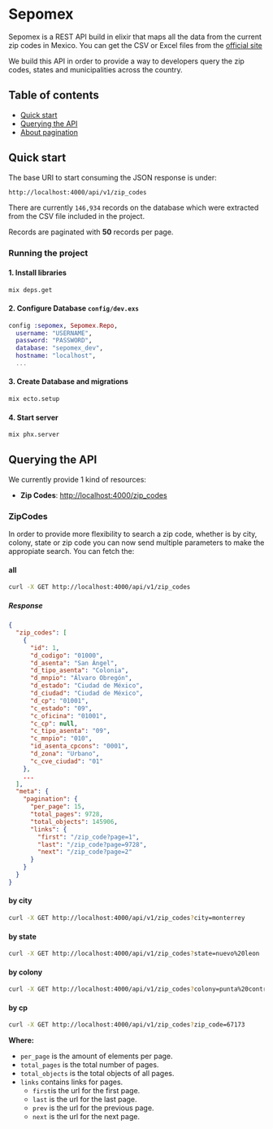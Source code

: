 # Sepomex

Sepomex is a REST API build in elixir that maps all the data from the current zip codes in Mexico. You can get the CSV or Excel files from the [official site](https://www.correosdemexico.gob.mx/SSLServicios/ConsultaCP/CodigoPostal_Exportar.aspx)

We build this API in order to provide a way to developers query the zip codes, states and municipalities across the country.

## Table of contents

- [Quick start](#quick-start)
- [Querying the API](#querying-the-api)
- [About pagination](#about-pagination)


## Quick start

The base URI to start consuming the JSON response is under:

```bash
http://localhost:4000/api/v1/zip_codes
```

There are currently `146,934` records on the database which were extracted from the CSV file included in the project.

Records are paginated with **50** records per page.

### Running the project
#### 1. Install libraries
```bash
mix deps.get
```
#### 2. Configure Database `config/dev.exs`
```elixir
config :sepomex, Sepomex.Repo,
  username: "USERNAME",
  password: "PASSWORD",
  database: "sepomex_dev",
  hostname: "localhost",
  ...
```
#### 3. Create Database and migrations
```bash
mix ecto.setup
```
#### 4. Start server
```bash
mix phx.server
```

## Querying the API

We currently provide 1 kind of resources:

- **Zip Codes**: [http://localhost:4000/zip_codes](http://localhost:4000/api/v1/zip_codes)
### ZipCodes

In order to provide more flexibility to search a zip code, whether is by city, colony, state or zip code you can now send multiple parameters to make the appropiate search. You can fetch the:

#### all

```bash
curl -X GET http://localhost:4000/api/v1/zip_codes 
```

##### Response

```json
{
  "zip_codes": [
    {
      "id": 1,
      "d_codigo": "01000",
      "d_asenta": "San Ángel",
      "d_tipo_asenta": "Colonia",
      "d_mnpio": "Álvaro Obregón",
      "d_estado": "Ciudad de México",
      "d_ciudad": "Ciudad de México",
      "d_cp": "01001",
      "c_estado": "09",
      "c_oficina": "01001",
      "c_cp": null,
      "c_tipo_asenta": "09",
      "c_mnpio": "010",
      "id_asenta_cpcons": "0001",
      "d_zona": "Urbano",
      "c_cve_ciudad": "01"
    },
    ... 
  ],
  "meta": {
    "pagination": {
      "per_page": 15,
      "total_pages": 9728,
      "total_objects": 145906,
      "links": {
        "first": "/zip_code?page=1",
        "last": "/zip_code?page=9728",
        "next": "/zip_code?page=2"
      }
    }
  }
}
```

#### by city

```bash
curl -X GET http://localhost:4000/api/v1/zip_codes?city=monterrey
```

#### by state

```bash
curl -X GET http://localhost:4000/api/v1/zip_codes?state=nuevo%20leon
```

#### by colony

```bash
curl -X GET http://localhost:4000/api/v1/zip_codes?colony=punta%20contry
```

#### by cp

```bash
curl -X GET http://localhost:4000/api/v1/zip_codes?zip_code=67173
```
**Where:**

- ``per_page`` is the amount of elements per page.
- ``total_pages`` is the total number of pages.
- ``total_objects`` is the total objects of all pages.
- ``links`` contains links for pages.
  - ``first``is the url for the first page.
  - ``last`` is the url for the last page.
  - ``prev`` is the url for the previous page.
  - ``next`` is the url for the next page.
